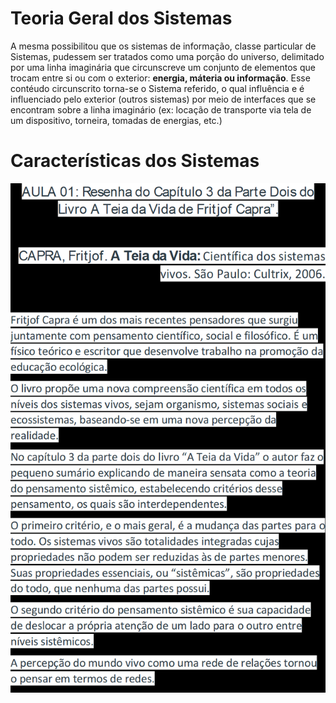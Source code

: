 # Teoria Geral dos Sistemas

A mesma possibilitou que os sistemas de informação, classe particular de Sistemas, pudessem ser tratados como uma porção do universo,
delimitado por uma linha imaginária que circunscreve um conjunto de elementos que trocam entre si ou com o exterior: **energia, máteria ou informação**.
Esse contéudo circunscrito torna-se o Sistema referido, o qual influência e é influenciado pelo exterior (outros sistemas) por meio de interfaces que se
encontram sobre a linha imaginário (ex: locação de transporte via tela de um dispositivo, torneira, tomadas de energias, etc.)

# Características dos Sistemas
![img.png](img.png)

